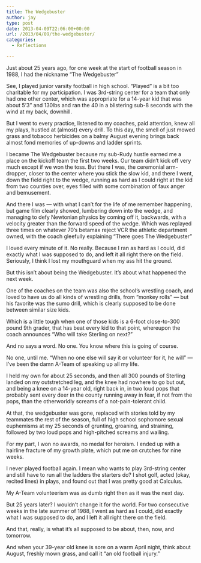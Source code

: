 ```yaml
---
title: The Wedgebuster
author: jay
type: post
date: 2013-04-09T22:06:00+00:00
url: /2013/04/09/the-wedgebuster/
categories:
  - Reflections

---
```

Just about 25 years ago, for one week at the start of football season in 1988, I had the nickname “The Wedgebuster”

See, I played junior varsity football in high school. “Played” is a bit too charitable for my participation. I was 3rd-string center for a team that only had one other center, which was appropriate for a 14-year kid that was about 5’3” and 130lbs and ran the 40 in a blistering sub-8 seconds with the wind at my back, downhill.

But I went to every practice, listened to my coaches, paid attention, knew all my plays, hustled at (almost) every drill. To this day, the smell of just mowed grass and tobacco herbicides on a balmy August evening brings back almost fond memories of up-downs and ladder sprints.

I became The Wedgebuster because my sub-Rudy hustle earned me a place on the kickoff team the first two weeks. Our team didn’t kick off very much except if we won the toss. But there I was, the ceremonial arm-dropper, closer to the center where you stick the slow kid, and there I went, down the field right to the wedge, running as hard as I could right at the kid from two counties over, eyes filled with some combination of faux anger and bemusement.

And there I was — with what I can’t for the life of me remember happening, but game film clearly showed, lumbering down into the wedge, and managing to defy Newtonian physics by coming off it, backwards, with a velocity greater than the forward speed of the wedge. Which was replayed three times on whatever 70’s betamax reject VCR the athletic department owned, with the coach gleefully explaining “There goes The Wedgebuster”

I loved every minute of it. No really. Because I ran as hard as I could, did exactly what I was supposed to do, and left it all right there on the field. Seriously, I think I lost my mouthguard when my ass hit the ground.

But this isn’t about being the Wedgebuster. It’s about what happened the next week.

One of the coaches on the team was also the school’s wrestling coach, and loved to have us do all kinds of wrestling drills, from “monkey rolls” — but his favorite was the sumo drill, which is clearly supposed to be done between similar size kids.

Which is a little tough when one of those kids is a 6-foot close-to-300 pound 9th grader, that has beat every kid to that point, whereupon the coach announces “Who will take Sterling on next?”

And no says a word. No one. You know where this is going of course.

No one, until me. “When no one else will say it or volunteer for it, he will” — I’ve been the damn A-Team of speaking up all my life.

I held my own for about 25 seconds, and then all 300 pounds of Sterling landed on my outstretched leg, and the knee had nowhere to go but out, and being a knee on a 14-year old, right back in, in two loud pops that probably sent every deer in the county running away in fear, if not from the pops, than the otherworldly screams of a not-pain-tolerant child.

At that, the wedgebuster was gone, replaced with stories told by my teammates the rest of the season, full of high school sophomore sexual euphemisms at my 25 seconds of grunting, groaning, and straining, followed by two loud pops and high-pitched screams and wailing.

For my part, I won no awards, no medal for heroism. I ended up with a hairline fracture of my growth plate, which put me on crutches for nine weeks.

I never played football again. I mean who wants to play 3rd-string center and still have to run all the ladders the starters do? I shot golf, acted (okay, recited lines) in plays, and found out that I was pretty good at Calculus.

My A-Team volunteerism was as dumb right then as it was the next day.

But 25 years later? I wouldn’t change it for the world. For two consecutive weeks in the late summer of 1988, I went as hard as I could, did exactly what I was supposed to do, and I left it all right there on the field.

And that, really, is what it’s all supposed to be about, then, now, and tomorrow.

And when your 39-year old knee is sore on a warm April night, think about August, freshly mown grass, and call it “an old football injury.”